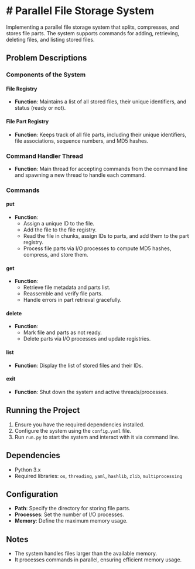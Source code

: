 # # Parallel File Storage System

Implementing a parallel file storage system that splits, compresses, and stores file parts. The system supports commands for adding, retrieving, deleting files, and listing stored files.

## Problem Descriptions

### Components of the System

#### File Registry
- **Function**: Maintains a list of all stored files, their unique identifiers, and status (ready or not).

#### File Part Registry
- **Function**: Keeps track of all file parts, including their unique identifiers, file associations, sequence numbers, and MD5 hashes.

### Command Handler Thread
- **Function**: Main thread for accepting commands from the command line and spawning a new thread to handle each command.

### Commands

#### put
- **Function**: 
  - Assign a unique ID to the file.
  - Add the file to the file registry.
  - Read the file in chunks, assign IDs to parts, and add them to the part registry.
  - Process file parts via I/O processes to compute MD5 hashes, compress, and store them.

#### get
- **Function**: 
  - Retrieve file metadata and parts list.
  - Reassemble and verify file parts.
  - Handle errors in part retrieval gracefully.

#### delete
- **Function**: 
  - Mark file and parts as not ready.
  - Delete parts via I/O processes and update registries.

#### list
- **Function**: Display the list of stored files and their IDs.

#### exit
- **Function**: Shut down the system and active threads/processes.

## Running the Project
1. Ensure you have the required dependencies installed.
2. Configure the system using the `config.yaml` file.
3. Run `run.py` to start the system and interact with it via command line.

## Dependencies
- Python 3.x
- Required libraries: `os`, `threading`, `yaml`, `hashlib`, `zlib`, `multiprocessing`

## Configuration
- **Path**: Specify the directory for storing file parts.
- **Processes**: Set the number of I/O processes.
- **Memory**: Define the maximum memory usage.

## Notes
- The system handles files larger than the available memory.
- It processes commands in parallel, ensuring efficient memory usage.

